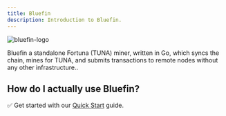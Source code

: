 ```yaml
---
title: Bluefin
description: Introduction to Bluefin.
---
```


![bluefin-logo](/bluefin-logo.png)

Bluefin a standalone Fortuna (TUNA) miner, written in Go, which syncs the chain, mines for TUNA, and submits transactions to remote nodes without any other infrastructure..

## How do I actually use Bluefin?

<!--

It’s easy, just download the Adder executable file from blinklabs.io and open a command prompt on your computer. In the command prompt call the executable file and tell it what Cardano blockchain events you want to be notified of and how you want to be notified. It’s that simple!

-->

✅ Get started with our [Quick Start](../002-quick-start-overview) guide.
